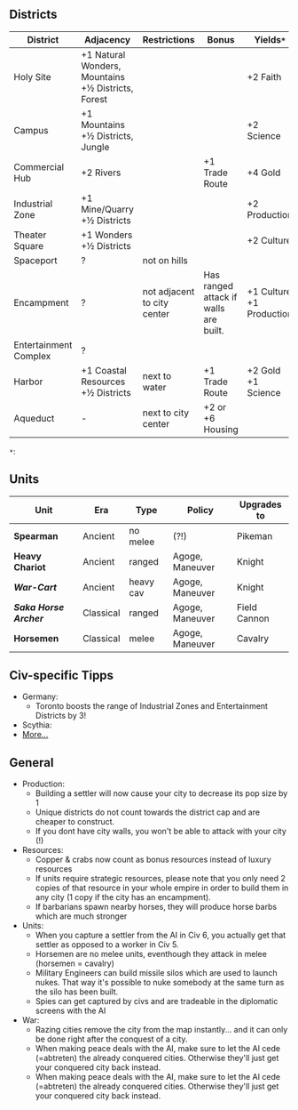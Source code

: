 ## Districts
| District              | Adjacency                                          | Restrictions                | Bonus                                 | Yields`*`                  |
|-----------------------|----------------------------------------------------|-----------------------------|---------------------------------------|--------------------------|
| Holy Site             | +1 Natural Wonders, Mountains +½ Districts, Forest |                             |                                       | +2 Faith                 |
| Campus                | +1 Mountains +½ Districts, Jungle                  |                             |                                       | +2 Science               |
| Commercial Hub        | +2 Rivers                                          |                             | +1 Trade Route                        | +4 Gold                  |
| Industrial Zone       | +1 Mine/Quarry +½ Districts                        |                             |                                       | +2 Production            |
| Theater Square        | +1 Wonders +½ Districts                            |                             |                                       | +2 Culture               |
| Spaceport             | ?                                                  | not on hills                |                                       |                          |
| Encampment            | ?                                                  | not adjacent to city center | Has ranged attack if walls are built. | +1 Culture +1 Production |
| Entertainment Complex | ?                                                  |                             |                                       |                          |
| Harbor                | +1 Coastal Resources +½ Districts                  | next to water               | +1 Trade Route                        | +2 Gold +1 Science       |
| Aqueduct              | -                                                  | next to city center         | +2 or +6 Housing                      |                          |

`*`: 

## Units
|Unit     |Era    |Type      |Policy    |Upgrades to |
| ------- | ----- | -------- | -------- | ---------  |
|**Spearman**|Ancient|no melee |(?!)|Pikeman|
|**Heavy Chariot**|Ancient|ranged|Agoge, Maneuver|Knight|Maneuver|
|***War-Cart***|Ancient|heavy cav|Agoge, Maneuver|Knight|
|***Saka Horse Archer***|Classical|ranged|Agoge, Maneuver|Field Cannon|  
|**Horsemen**|Classical|melee|Agoge, Maneuver|Cavalry|

## Civ-specific Tipps
* Germany:
  * Toronto boosts the range of Industrial Zones and Entertainment Districts by 3!
* Scythia:
* [More...](https://www.youtube.com/playlist?list=PLQFX9B_9L4-me8e0IDeMdFq0eFI9k9TV7)  


## General
* Production: 
  * Building a settler will now cause your city to decrease its pop size by 1
  * Unique districts do not count towards the district cap and are cheaper to construct.
  * If you dont have city walls, you won't be able to attack with your city (!)
* Resources: 
  * Copper & crabs now count as bonus resources instead of luxury resources
  * If units require strategic resources, please note that you only need 2 copies of that resource in your whole empire in order to build them in any city (1 copy if the city has an encampment).
  * If barbarians spawn nearby horses, they will produce horse barbs which are much stronger                 
* Units:
  * When you capture a settler from the AI in Civ 6, you actually get that settler as opposed to a worker in Civ 5.
  * Horsemen are no melee units, eventhough they attack in melee (horsemen = cavalry)
  * Military Engineers can build missile silos which are used to launch nukes. That way it's possible to nuke somebody at the same turn as the silo has been built.
  * Spies can get captured by civs and are tradeable in the diplomatic screens with the AI
* War:
  * Razing cities remove the city from the map instantly... and it can only be done right after the conquest of a city.
  * When making peace deals with the AI, make sure to let the AI cede (=abtreten) the already conquered cities. Otherwise they'll just get your conquered city back instead.
  * When making peace deals with the AI, make sure to let the AI cede (=abtreten) the already conquered cities. Otherwise they'll just get your conquered city back instead.



